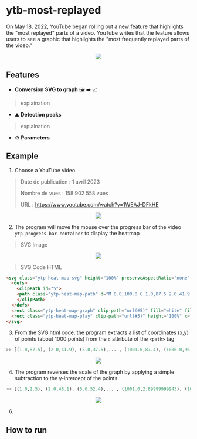 # ytb-most-replayed

On May 18, 2022, YouTube began rolling out a new feature that highlights the "most replayed" parts of a video. YouTube writes that the feature allows users to see a graphic that highlights the "most frequently replayed parts of the video."

<p align="center">
  <img src="https://github.com/Dorian25/ytb-most-replayed/assets/32178615/6f8e14fa-95e5-4b58-a3a6-df7fa96af62c">
</p>


## Features

- **Conversion SVG to graph** :framed_picture: :arrow_right: :chart_with_upwards_trend:
> explaination
- :mountain: **Detection peaks**
> explaination
- :gear: **Parameters**
>


## Example

1. Choose a YouTube video
> Date de publication : 1 avril 2023
> 
> Nombre de vues : 158 902 558 vues
> 
> URL : https://www.youtube.com/watch?v=1WEAJ-DFkHE
<p align="center">
  <img src="http://i3.ytimg.com/vi/1WEAJ-DFkHE/hqdefault.jpg">
</p>

2. The program will move the mouse over the progress bar of the video `ytp-progress-bar-container` to display the heatmap

> SVG Image
<p align="center">
<img src="https://github.com/Dorian25/ytb-most-replayed/assets/32178615/62286119-47c6-4790-a26b-29e811d4cc36">
</p>

> SVG Code HTML
```html
<svg class="ytp-heat-map-svg" height="100%" preserveAspectRatio="none" version="1.1" viewBox="0 0 1000 100" width="100%" style="height: 40px;">
  <defs>
    <clipPath id="5">
    <path class="ytp-heat-map-path" d="M 0.0,100.0 C 1.0,87.5 2.0,41.9 5.0,37.5 C 8.0,33.2 11.0,69.0 15.0,78.1 C 19.0,87.3 21.0,81.6 25.0,83.4 C 29.0,85.3 31.0,86.1 35.0,87.4 C 39.0,88.8 41.0,89.5 45.0,90.0 C 49.0,90.5 51.0,90.3 55.0,90.0 C 59.0,89.7 61.0,88.7 65.0,88.6 C 69.0,88.5 71.0,89.2 75.0,89.5 C 79.0,89.7 81.0,90.1 85.0,90.0 C 89.0,89.9 91.0,89.3 95.0,89.1 C 99.0,88.8 101.0,89.1 105.0,88.9 C 109.0,88.7 111.0,88.6 115.0,88.2 C 119.0,87.9 121.0,86.8 125.0,87.2 C 129.0,87.5 131.0,89.4 135.0,90.0 C 139.0,90.6 141.0,90.0 145.0,90.0 C 149.0,90.0 151.0,90.7 155.0,90.0 C 159.0,89.3 161.0,87.2 165.0,86.7 C 169.0,86.1 171.0,86.9 175.0,87.1 C 179.0,87.3 181.0,91.1 185.0,87.6 C 189.0,84.1 191.0,70.2 195.0,69.6 C 199.0,69.0 201.0,81.1 205.0,84.5 C 209.0,88.0 211.0,86.1 215.0,87.0 C 219.0,88.0 221.0,88.6 225.0,89.2 C 229.0,89.8 231.0,89.8 235.0,90.0 C 239.0,90.2 241.0,90.1 245.0,90.0 C 249.0,89.9 251.0,89.7 255.0,89.7 C 259.0,89.7 261.0,89.9 265.0,90.0 C 269.0,90.1 271.0,90.0 275.0,90.0 C 279.0,90.0 281.0,90.0 285.0,90.0 C 289.0,90.0 291.0,90.0 295.0,90.0 C 299.0,90.0 301.0,90.0 305.0,90.0 C 309.0,90.0 311.0,90.0 315.0,90.0 C 319.0,90.0 321.0,90.0 325.0,90.0 C 329.0,90.0 331.0,90.0 335.0,90.0 C 339.0,90.0 341.0,90.0 345.0,90.0 C 349.0,90.0 351.0,90.0 355.0,90.0 C 359.0,90.0 361.0,90.0 365.0,90.0 C 369.0,90.0 371.0,90.0 375.0,90.0 C 379.0,90.0 381.0,91.5 385.0,90.0 C 389.0,88.5 391.0,86.9 395.0,82.5 C 399.0,78.1 401.0,66.5 405.0,68.0 C 409.0,69.5 411.0,85.6 415.0,90.0 C 419.0,94.4 421.0,90.9 425.0,90.0 C 429.0,89.1 431.0,87.9 435.0,85.4 C 439.0,83.0 441.0,79.3 445.0,77.7 C 449.0,76.1 451.0,74.9 455.0,77.3 C 459.0,79.8 461.0,87.5 465.0,90.0 C 469.0,92.5 471.0,90.0 475.0,90.0 C 479.0,90.0 481.0,90.9 485.0,90.0 C 489.0,89.1 491.0,87.4 495.0,85.3 C 499.0,83.2 501.0,82.9 505.0,79.5 C 509.0,76.1 511.0,69.6 515.0,68.3 C 519.0,67.0 521.0,68.7 525.0,73.0 C 529.0,77.4 531.0,86.6 535.0,90.0 C 539.0,93.4 541.0,90.0 545.0,90.0 C 549.0,90.0 551.0,90.0 555.0,90.0 C 559.0,90.0 561.0,90.0 565.0,90.0 C 569.0,90.0 571.0,90.0 575.0,90.0 C 579.0,90.0 581.0,90.0 585.0,90.0 C 589.0,90.0 591.0,90.0 595.0,90.0 C 599.0,90.0 601.0,90.0 605.0,90.0 C 609.0,90.0 611.0,90.0 615.0,90.0 C 619.0,90.0 621.0,90.0 625.0,90.0 C 629.0,90.0 631.0,90.0 635.0,90.0 C 639.0,90.0 641.0,90.0 645.0,90.0 C 649.0,90.0 651.0,90.0 655.0,90.0 C 659.0,90.0 661.0,90.0 665.0,90.0 C 669.0,90.0 671.0,90.0 675.0,90.0 C 679.0,90.0 681.0,90.0 685.0,90.0 C 689.0,90.0 691.0,90.0 695.0,90.0 C 699.0,90.0 701.0,90.0 705.0,90.0 C 709.0,90.0 711.0,90.0 715.0,90.0 C 719.0,90.0 721.0,90.0 725.0,90.0 C 729.0,90.0 731.0,90.0 735.0,90.0 C 739.0,90.0 741.0,90.4 745.0,90.0 C 749.0,89.6 751.0,88.0 755.0,88.0 C 759.0,88.0 761.0,91.4 765.0,90.0 C 769.0,88.6 771.0,84.5 775.0,80.8 C 779.0,77.1 781.0,76.0 785.0,71.6 C 789.0,67.2 791.0,58.6 795.0,58.8 C 799.0,59.0 801.0,66.9 805.0,72.6 C 809.0,78.3 811.0,83.9 815.0,87.3 C 819.0,90.8 821.0,89.5 825.0,90.0 C 829.0,90.5 831.0,90.0 835.0,90.0 C 839.0,90.0 841.0,90.0 845.0,90.0 C 849.0,90.0 851.0,91.6 855.0,90.0 C 859.0,88.4 861.0,84.5 865.0,81.9 C 869.0,79.2 871.0,76.3 875.0,76.7 C 879.0,77.1 881.0,81.3 885.0,84.0 C 889.0,86.6 891.0,89.5 895.0,90.0 C 899.0,90.5 901.0,88.6 905.0,86.4 C 909.0,84.2 911.0,88.6 915.0,79.1 C 919.0,69.7 921.0,55.1 925.0,39.2 C 929.0,23.4 931.0,7.0 935.0,0.0 C 939.0,-7.0 941.0,-10.8 945.0,4.4 C 949.0,19.7 951.0,59.5 955.0,76.2 C 959.0,92.9 961.0,86.0 965.0,87.8 C 969.0,89.5 971.0,87.1 975.0,84.9 C 979.0,82.6 981.0,76.5 985.0,76.4 C 989.0,76.3 992.0,82.6 995.0,84.2 C 998.0,85.8 999.0,81.0 1000.0,84.2 C 1001.0,87.4 1000.0,96.8 1000.0,100.0" fill="white"></path>
    </clipPath>
  </defs>
  <rect class="ytp-heat-map-graph" clip-path="url(#5)" fill="white" fill-opacity="0.2" height="100%" width="100%" x="0" y="0"></rect><rect class="ytp-heat-map-hover" clip-path="url(#5)" fill="white" height="100%" x="0" y="0"></rect>
  <rect class="ytp-heat-map-play" clip-path="url(#5)" height="100%" x="0" y="0"></rect>
</svg>
```

3. From the SVG html code, the program extracts a list of coordinates (x,y) of points (about 1000 points) from the `d` attribute of the `<path>` tag
```python
>> [(1.0,87.5), (2.0,41.9), (5.0,37.5),... , (1001.0,87.4), (1000.0,96.8), (1000.0,100.0)]
```
<p align="center">
<img src="https://github.com/Dorian25/ytb-most-replayed/assets/32178615/daae76b6-b93a-40ef-9a2b-00bd3e5fe5dc">
</p>

4. The program reverses the scale of the graph by applying a simple subtraction to the y-intercept of the points
```python
>> [(1.0,2.5), (2.0,48.1), (5.0,52.4),... , (1001.0,2.89999999943), (1000.0,0.0), (1000.0,0.0)]
```
<p align="center">
<img src="https://github.com/Dorian25/ytb-most-replayed/assets/32178615/ec2019b2-19c3-4513-86af-a263f5c8d13d">
</p>


6. 





## How to run
